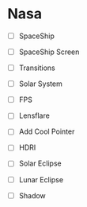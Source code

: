 # Nasa

* [ ] SpaceShip
* [ ] SpaceShip Screen
* [ ] Transitions
* [ ] Solar System
* [ ] FPS
* [ ] Lensflare
* [ ] Add Cool Pointer


* [ ] HDRI
* [ ] Solar Eclipse
* [ ] Lunar Eclipse
* [ ] Shadow
